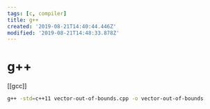 ```yaml
---
tags: [c, compiler]
title: g++
created: '2019-08-21T14:40:44.446Z'
modified: '2019-08-21T14:48:33.878Z'
---
```


# g++

[[gcc]]

```sh
g++ -std=c++11 vector-out-of-bounds.cpp -o vector-out-of-bounds
```
